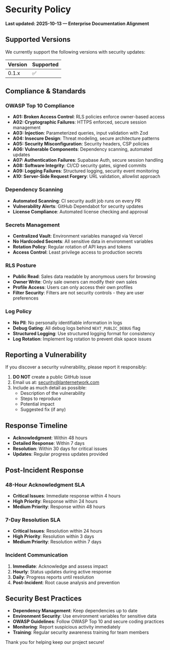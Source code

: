 # Security Policy

**Last updated: 2025-10-13 — Enterprise Documentation Alignment**

## Supported Versions

We currently support the following versions with security updates:

| Version | Supported          |
| ------- | ------------------ |
| 0.1.x   | :white_check_mark: |

## Compliance & Standards

### OWASP Top 10 Compliance
- **A01: Broken Access Control**: RLS policies enforce owner-based access
- **A02: Cryptographic Failures**: HTTPS enforced, secure session management
- **A03: Injection**: Parameterized queries, input validation with Zod
- **A04: Insecure Design**: Threat modeling, secure architecture patterns
- **A05: Security Misconfiguration**: Security headers, CSP policies
- **A06: Vulnerable Components**: Dependency scanning, automated updates
- **A07: Authentication Failures**: Supabase Auth, secure session handling
- **A08: Software Integrity**: CI/CD security gates, signed commits
- **A09: Logging Failures**: Structured logging, security event monitoring
- **A10: Server-Side Request Forgery**: URL validation, allowlist approach

### Dependency Scanning
- **Automated Scanning**: CI security audit job runs on every PR
- **Vulnerability Alerts**: GitHub Dependabot for security updates
- **License Compliance**: Automated license checking and approval

### Secrets Management
- **Centralized Vault**: Environment variables managed via Vercel
- **No Hardcoded Secrets**: All sensitive data in environment variables
- **Rotation Policy**: Regular rotation of API keys and tokens
- **Access Control**: Least privilege access to production secrets

### RLS Posture
- **Public Read**: Sales data readable by anonymous users for browsing
- **Owner Write**: Only sale owners can modify their own sales
- **Profile Access**: Users can only access their own profiles
- **Filter Security**: Filters are not security controls - they are user preferences

### Log Policy
- **No PII**: No personally identifiable information in logs
- **Debug Gating**: All debug logs behind `NEXT_PUBLIC_DEBUG` flag
- **Structured Logging**: Use structured logging format for consistency
- **Log Rotation**: Implement log rotation to prevent disk space issues

## Reporting a Vulnerability

If you discover a security vulnerability, please report it responsibly:

1. **DO NOT** create a public GitHub issue
2. Email us at: security@lanternetwork.com
3. Include as much detail as possible:
   - Description of the vulnerability
   - Steps to reproduce
   - Potential impact
   - Suggested fix (if any)

## Response Timeline

- **Acknowledgment**: Within 48 hours
- **Detailed Response**: Within 7 days
- **Resolution**: Within 30 days for critical issues
- **Updates**: Regular progress updates provided

## Post-Incident Response

### 48-Hour Acknowledgment SLA
- **Critical Issues**: Immediate response within 4 hours
- **High Priority**: Response within 24 hours
- **Medium Priority**: Response within 48 hours

### 7-Day Resolution SLA
- **Critical Issues**: Resolution within 24 hours
- **High Priority**: Resolution within 3 days
- **Medium Priority**: Resolution within 7 days

### Incident Communication
1. **Immediate**: Acknowledge and assess impact
2. **Hourly**: Status updates during active response
3. **Daily**: Progress reports until resolution
4. **Post-Incident**: Root cause analysis and prevention

## Security Best Practices

- **Dependency Management**: Keep dependencies up to date
- **Environment Security**: Use environment variables for sensitive data
- **OWASP Guidelines**: Follow OWASP Top 10 and secure coding practices
- **Monitoring**: Report suspicious activity immediately
- **Training**: Regular security awareness training for team members

Thank you for helping keep our project secure!
